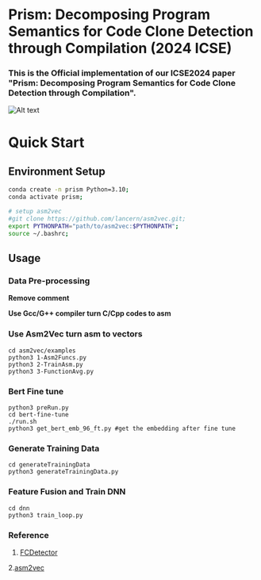#  Prism: Decomposing Program Semantics for Code Clone Detection through Compilation (2024 ICSE)
### This is the Official implementation of our ICSE2024 paper "Prism: Decomposing Program Semantics for Code Clone Detection through Compilation".

![Alt text](Fig/prism.jpg)

# Quick Start

## Environment Setup
```bash
conda create -n prism Python=3.10;
conda activate prism;

# setup asm2vec
#git clone https://github.com/lancern/asm2vec.git;
export PYTHONPATH="path/to/asm2vec:$PYTHONPATH";
source ~/.bashrc;
```

## Usage

### Data Pre-processing 

__Remove comment__

__Use Gcc/G++ compiler turn C/Cpp codes to asm__

### Use Asm2Vec turn asm to vectors

```
cd asm2vec/examples
python3 1-Asm2Funcs.py
python3 2-TrainAsm.py
python3 3-FunctionAvg.py
```

### Bert Fine tune
```
python3 preRun.py
cd bert-fine-tune
./run.sh
python3 get_bert_emb_96_ft.py #get the embedding after fine tune
```

### Generate Training Data
```
cd generateTrainingData
python3 generateTrainingData.py
```

### Feature Fusion and Train DNN
```
cd dnn
python3 train_loop.py
```

### Reference
1. [FCDetector](https://github.com/shiyy123/FCDetector)
   
2.[asm2vec](https://github.com/Lancern/asm2vec)
